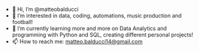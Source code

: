 - 👋 Hi, I’m @matteobalducci
- 👀 I’m interested in data, coding, automations, music production and football!
- 🌱 I’m currently learning more and more on Data Analytics and programming with Python and SQL, creating different personal projects!
- 📫 How to reach me: matteo.balducci14@gmail.com
<!---
matteobalducci/matteobalducci is a ✨ special ✨ repository because its `README.md` (this file) appears on your GitHub profile.
You can click the Preview link to take a look at your changes.
--->
